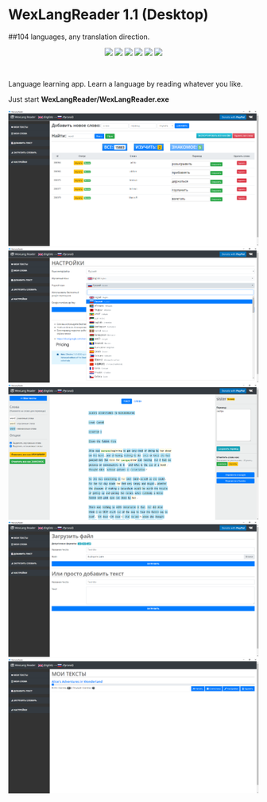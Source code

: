 # WexLangReader 1.1 (Desktop)
##104 languages, any translation direction.
<br>
<p align="center"> 
<img src="https://cdn.jsdelivr.net/gh/devicons/devicon/icons/css3/css3-original-wordmark.svg" width="70">
<img src="https://cdn.jsdelivr.net/gh/devicons/devicon/icons/html5/html5-original-wordmark.svg" width="70">
<img src="https://cdn.jsdelivr.net/gh/devicons/devicon/icons/laravel/laravel-plain.svg" width="70">
<img src="https://cdn.jsdelivr.net/gh/devicons/devicon/icons/php/php-original.svg" width="70" >
<img src="https://cdn.jsdelivr.net/gh/devicons/devicon/icons/mysql/mysql-original-wordmark.svg" width="70">
<img src="https://cdn.jsdelivr.net/gh/devicons/devicon/icons/javascript/javascript-original.svg" width="70">
</p>
<br>

Language learning app. Learn a language by reading whatever you like.

Just start **WexLangReader/WexLangReader.exe**

<img src="img/Screenshot_2.png">
<img src="img/Screenshot_3.png">
<img src="img/Screenshot_4.png">
<img src="img/Screenshot_5.png">
<img src="img/Screenshot_1.png">